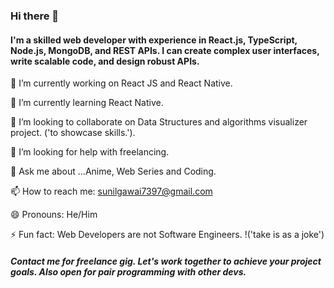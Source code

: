### Hi there 👋

<!--
**sunilgawai/sunilgawai** is a ✨ _special_ ✨ repository because its `README.md` (this file) appears on your GitHub profile.

Here are some ideas to get you started:

- 🔭 I’m currently working on ...
- 🌱 I’m currently learning ...
- 👯 I’m looking to collaborate on ...
- 🤔 I’m looking for help with ...
- 💬 Ask me about ...
- 📫 How to reach me: ...
- 😄 Pronouns: ...
- ⚡ Fun fact: ...
-->

#### I'm a skilled web developer with experience in React.js, TypeScript, Node.js, MongoDB, and REST APIs. I can create complex user interfaces, write scalable code, and design robust APIs.

🔭 I’m currently working on React JS and React Native.

🌱 I’m currently learning React Native.

👯 I’m looking to collaborate on Data Structures and algorithms visualizer project. ('to showcase skills.').

🤔 I’m looking for help with freelancing.

💬 Ask me about ...Anime, Web Series and Coding.

📫 How to reach me: sunilgawai7397@gmail.com

😄 Pronouns: He/Him

⚡ Fun fact: Web Developers are not Software Engineers. !('take is as a joke')

##### Contact me for freelance gig. Let's work together to achieve your project goals. Also open for pair programming with other devs. 
